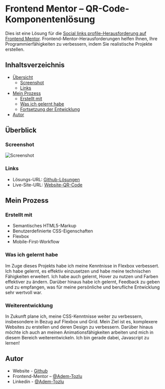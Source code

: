 # Frontend Mentor – QR-Code-Komponentenlösung

Dies ist eine Lösung für die [Social links profile-Herausforderung auf Frontend Mentor](https://www.frontendmentor.io/challenges/qr-code-component-iux_sIO_H). Frontend-Mentor-Herausforderungen helfen Ihnen, Ihre Programmierfähigkeiten zu verbessern, indem Sie realistische Projekte erstellen.

## Inhaltsverzeichnis

- [Übersicht](#übersicht)
  - [Screenshot](#screenshot)
  - [Links](#links)
- [Mein Prozess](#mein-prozess)
  - [Erstellt mit](#erstellt-mit)
  - [Was ich gelernt habe](#was-ich-gelernt-habe)
  - [Fortsetzung der Entwicklung](#weiterentwicklung)
- [Autor](#autor)




## Überblick

### Screenshot

![Screenshot](/assets/images/desktop-ansicht.png.png)

### Links

- Lösungs-URL: [Github-Lösungen](https://github.com/Adem-Tozlu/Frontend-Mentor-Profile)
- Live-Site-URL: [Website-QR-Code](https://frontend-mentor-profile-lilac.vercel.app/)

## Mein Prozess

### Erstellt mit


- Semantisches HTML5-Markup
- Benutzerdefinierte CSS-Eigenschaften
- Flexbox
- Mobile-First-Workflow


### Was ich gelernt habe

Im Zuge dieses Projekts habe ich meine Kenntnisse in Flexbox verbessert. Ich habe gelernt, es effektiv einzusetzen und habe meine technischen Fähigkeiten erweitert. Ich habe auch gelernt, Hover zu nutzen und Farben effektiver zu ändern. Darüber hinaus habe ich gelernt, Feedback zu geben und zu empfangen, was für meine persönliche und berufliche Entwicklung sehr wertvoll war.


### Weiterentwicklung

In Zukunft plane ich, meine CSS-Kenntnisse weiter zu verbessern, insbesondere in Bezug auf Flexbox und Grid. Mein Ziel ist es, komplexere Websites zu erstellen und deren Design zu verbessern. Darüber hinaus möchte ich auch an meinen Animationsfähigkeiten arbeiten und mich in diesem Bereich weiterentwickeln. Ich bin gerade dabei, Javascript zu lernen!

## Autor

- Website - [Github](https://github.com/Adem-Tozlu)
- Frontend-Mentor – [@Adem-Tozlu](https://www.frontendmentor.io/profile/Adem-Tozlu)
- Linkedin - [@Adem-Tozlu](https://www.linkedin.com/in/adem-tozlu-8906b52a5)